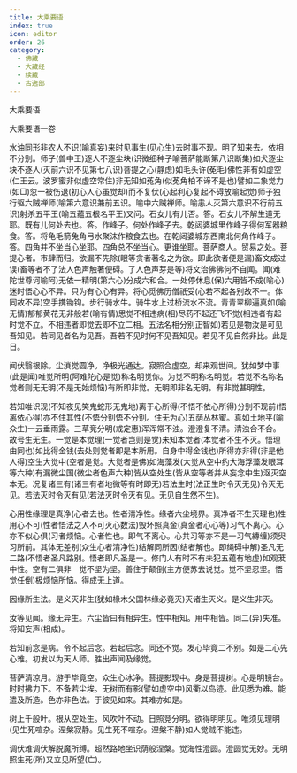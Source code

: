 ```yaml
---
title: 大乘要语
index: true
icon: editor
order: 26
category:
  - 佛藏
  - 大藏经
  - 续藏
  - 古逸部
---
```


  大乘要语  

大乘要语一卷  

水油同形非农人不识(喻真妄)来时见事生(见心生)去时事不现。明了知来去。依相不分别。师子(兽中王)逐人不逐尘块(识微细种子喻菩萨能断第八识断集)如犬逐尘块不逐人(灭前六识不见第七八识)菩提之心(静虑)如毛头许(莬毛)佛性非有如虚空(仁王云。波罗蜜非似虚空常住)非无知如菟角(似莬角柏不谛不是也)譬如二象觉力(如□)忽一被伤退(初心人心虽觉却)而不复伏(心起利心复起不碍放喻起觉)师子独行驱六贼禅师(喻第六意识兼前五识。喻中六贼禅师。喻恚人灭第六意识不行前五识)射杀五平王(喻五蕴五根名平王)又问。石女儿有儿否。答。石女儿不解生道无耶。既有儿何处去也。答。作峰子。何处作峰子去。乾闼婆城里作峰子得何军器粮食。答。将龟毛箭兔角弓水聚沫作粮食去也。在乾闼婆城东西南北何角作峰子。答。四角并不坐当心坐耶。四角总不坐当心。更谁坐耶。菩萨商人。贸易之处。菩提心者。市肆而归。欲漏不先除(眼等贪者著名之为欲。即此欲者便是漏)畜文成过误(畜等者不了法人色声触著便碍。了人色声芽是等)将文治佛佛何不自闻。闻(难陀世尊诃喻阿)无依一精明(第六心)分成六和合。一处停休息(保)六用皆不成(喻心)迷时悟心心不异。只为有心心有异。将心觅佛历僧祇受(心若不起各别故不一。体同故不异)空手携锄钩。步行骑水牛。骑牛水上过桥流水不流。青青翠柳遍真如(喻无情)郁郁黄花无非般若(喻有情)思觉不相违病(相)尽药不起还飞不觉(相违者有起时觉不立。不相违者即觉去即不立二相。五法名相分别正智如)若见是物汝是可见吾知见。若同见者名为见吾。吾若不见时何不见吾知见。若见不见自然非比。此是日。  

闻伏翳根除。尘溑觉圆净。净极光通达。寂照合虚空。却来观世间。犹如梦中事(此是闻)唯觉所明(阿难陀心是觉)称名明觉你。为觉不明称名明觉。若觉不名称名觉者则无无明(不是无始烦恼)有所即非觉。无明即非名无明。有非觉甚明性。  

若知唯识现(不知夜见笑鬼蛇形无鬼地)离于心所得(不悟不依心所得)分别不现前(悟离依心得)亦不住其性(不悟分别悟不分别。住无为心)五荫丛林蜜。真如土地平(喻众生)一云垂雨露。三草竞分明(戒定惠)浑浑常不浊。澄澄复不清。清浊合不合。故号生无生。一觉是本觉理(一觉者岂则是觉)未知本觉者(本觉者不生不灭。悟理由同也)如比得金钱(去处则觉者即是本所用。自身中得金钱也)所得亦非得(非是他人得)空生大觉中(空者是觉。大觉者是佛)如海藻发(大觉从空中约大海浮藻发眼耳等六种)有漏微尘国(微尘者色声六种)皆从空处生(皆从空等者并从妄念中生)沤灭空本无。况复诸三有(诸三有者地微等有时即无)若法生时(法正生时令灭无见)令灭无见。若法灭时令灭有见(若法灭时令灭有见。无见自生然不生)。  

心用性缘理是真净(心者去也。性者清净性。缘者六尘境界。真净者不生灭理也)性用心不可(性者悟法之人不可灭心数法)毁坏照真金(真金者心心等)习气不离心。心亦不似心俱(习者烦恼。心者性也。即气不离心。心共习等亦不是一习气縳缠)须臾习所前。其体无差别(众生心者清净性)结解同所因(结者解也。即绳碍中解)圣凡无二路(不悟者圣凡路别。悟者即凡圣是一。修门人有时不有未犯五蕴有地虚)如观茇中性。空有二俱非　觉不坚为坚。善住于颠倒(主方便苏去说觉。觉不坚忍坚。悟觉任倒)极烦恼所恼。得成无上道。  

因缘所生法。是义灭非生(犹如椽木父国林缘必竟灭)灭诸生灭义。是义生非灭。  

汝等见闻。缘无异生。六尘皆曰有相异生。性中相知。用中相皆。同二(异)失准。将知妄声(相成)。  

若知前念是病。令不起后念。若起后念。同还不觉。发心毕竟二不别。如是二心先心难。初发以为天人师。胜出声闻及缘觉。  

菩萨清凉月。游于毕竟空。众生心冰净。菩提影现中。身是菩提树。心是明镜台。时时拂力下。不备若尘埃。无树而有影(譬如虚空中)风衢以鸟迹。此见悉为难。能遣及所造。色亦非色法。于彼见如来。其难亦如是。  

树上千般叶。根从空处生。风吹叶不动。日照竞分明。欲得明明见。唯须见理明(见生死喧杂。涅槃寂静。见生死不喧杂。涅槃不静)如人觉贼不能违。  

调伏难调伏解脱魔所缚。超然路地坐识荫般涅槃。觉海性澄圆。澄圆觉无妙。无明照生死(所)又立见所望(亡)。  
